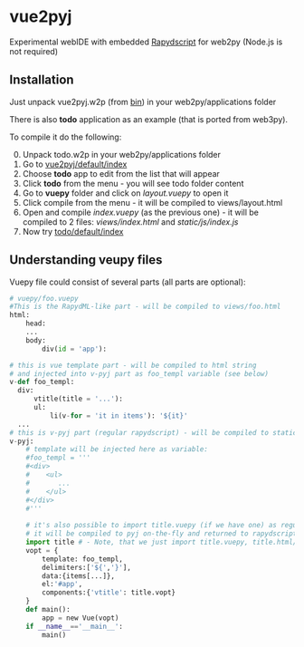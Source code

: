 # vue2pyj
Experimental webIDE with embedded [Rapydscript](https://github.com/atsepkov/RapydScript) for web2py (Node.js is not required)

## Installation
Just unpack vue2pyj.w2p (from [bin](https://github.com/valq7711/vue2pyj/tree/master/bin)) in your web2py/applications folder

There is also **todo** application as an example (that is ported from web3py).

To compile it do the following:

0. Unpack todo.w2p in your web2py/applications folder
1. Go to [vue2pyj/default/index](http://127.0.0.1:8000/vue2pyj/default/index)
2. Choose **todo** app to edit from the list that will appear
3. Click **todo** from the menu - you will see todo folder content
4. Go to **vuepy** folder and click on *layout.vuepy* to open it
5. Click compile from the menu - it will be compiled to views/layout.html   
6. Open and compile *index.vuepy* (as the previous one) - it will be compiled to 2 files: *views/index.html* and *static/js/index.js*
7. Now try [todo/default/index](http://127.0.0.1:8000/todo/default/index)


## Understanding veupy files
Vuepy file could consist of several parts (all parts are optional): 
```python
# vuepy/foo.vuepy
#This is the RapydML-like part - will be compiled to views/foo.html
html:
    head:
    ...
    body:
        div(id = 'app'):

# this is vue template part - will be compiled to html string 
# and injected into v-pyj part as foo_templ variable (see below)    
v-def foo_templ:
  div:
      vtitle(title = '...'):
      ul:
          li(v-for = 'it in items'): '${it}'
  ...
# this is v-pyj part (regular rapydscript) - will be compiled to static/js/foo.js    
v-pyj:
    # template will be injected here as variable:
    #foo_templ = '''
    #<div>
    #    <ul>
    #       ...
    #    </ul>
    #</div>
    #'''
    
    # it's also possible to import title.vuepy (if we have one) as regular pyj file!
    # it will be compiled to pyj on-the-fly and returned to rapydscript compiler  
    import title # - Note, that we just import title.vuepy, title.html/js files will not be created     
    vopt = {
        template: foo_templ, 
        delimiters:['${','}'],
        data:{items[...]},
        el:'#app',
        components:{'vtitle': title.vopt}
    }
    def main():
        app = new Vue(vopt)
    if __name__=='__main__':
        main()
```
